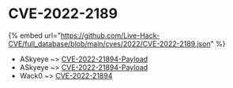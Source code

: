 # CVE-2022-2189
{% embed url="https://github.com/Live-Hack-CVE/full_database/blob/main/cves/2022/CVE-2022-2189.json" %}

* ASkyeye ~> [CVE-2022-21894-Payload](https://www.alice-snow.ru/2022/database/cve-2022-2189/cve-2022-21894-payload-askyeye)
* ASkyeye ~> [CVE-2022-21894-Payload](https://www.alice-snow.ru/2022/database/cve-2022-2189/cve-2022-21894-payload-askyeye)
* Wack0 ~> [CVE-2022-21894](https://www.alice-snow.ru/2022/database/cve-2022-2189/cve-2022-21894-wack0)